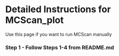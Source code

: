 # Detailed Instructions for MCScan_plot
Use this page if you want to run MCScan manually

### Step 1 - Follow Steps 1-4 from README.md
